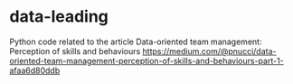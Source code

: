 # data-leading

Python code related to the article Data-oriented team management: Perception of skills and behaviours
https://medium.com/@pnucci/data-oriented-team-management-perception-of-skills-and-behaviours-part-1-afaa6d80ddb
